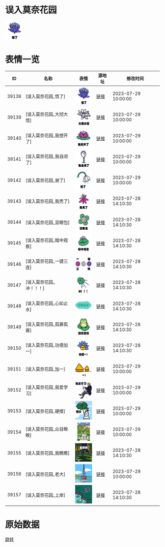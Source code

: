 # 误入莫奈花园

<img src="./cover.png" height="60" alt="cover" />

# 表情一览

|ID|名称|表情|源地址|修改时间|
|----|----|----|----|----|
|39138|[误入莫奈花园_悟了]|<img src="./pic/039138_%5B误入莫奈花园_悟了%5D.png" height="60" alt="悟了"/>|[链接](https://i0.hdslb.com/bfs/garb/881afcbc4ed21cf0b37884f55ba4c82c299ae0b4.png)|2023-07-29 10:00:00|
|39139|[误入莫奈花园_大彻大悟]|<img src="./pic/039139_%5B误入莫奈花园_大彻大悟%5D.png" height="60" alt="大彻大悟"/>|[链接](https://i0.hdslb.com/bfs/garb/758640df1b168f21bcef8c1babd7c0d1111bbcf1.png)|2023-07-29 10:00:00|
|39140|[误入莫奈花园_我想开了]|<img src="./pic/039140_%5B误入莫奈花园_我想开了%5D.png" height="60" alt="我想开了"/>|[链接](https://i0.hdslb.com/bfs/garb/7e244d86598d800dc9dff1414b21ac491990898a.png)|2023-07-29 10:00:00|
|39141|[误入莫奈花园_我自闭了]|<img src="./pic/039141_%5B误入莫奈花园_我自闭了%5D.png" height="60" alt="我自闭了"/>|[链接](https://i0.hdslb.com/bfs/garb/062c67b1a507fcd285e1978346d7c3eb29cfbb48.png)|2023-07-29 10:00:00|
|39142|[误入莫奈花园_谢了]|<img src="./pic/039142_%5B误入莫奈花园_谢了%5D.png" height="60" alt="谢了"/>|[链接](https://i0.hdslb.com/bfs/garb/3fa73d387f82051d21adfa3acd02dbe099ccad64.png)|2023-07-29 10:00:00|
|39143|[误入莫奈花园_我秃了]|<img src="./pic/039143_%5B误入莫奈花园_我秃了%5D.png" height="60" alt="我秃了"/>|[链接](https://i0.hdslb.com/bfs/garb/969b4ff6453d7009d445e27b10cae9b6667b5ba5.png)|2023-07-28 14:10:30|
|39144|[误入莫奈花园_显眼包]|<img src="./pic/039144_%5B误入莫奈花园_显眼包%5D.png" height="60" alt="显眼包"/>|[链接](https://i0.hdslb.com/bfs/garb/5296616434ceb50a1eeffe7c057e8330b5eb066b.png)|2023-07-28 14:10:30|
|39145|[误入莫奈花园_暗中观察]|<img src="./pic/039145_%5B误入莫奈花园_暗中观察%5D.png" height="60" alt="暗中观察"/>|[链接](https://i0.hdslb.com/bfs/garb/3da321dd77ed16e1b3fd1f81ef57f3d7b3232063.png)|2023-07-28 14:10:30|
|39146|[误入莫奈花园_一键三连]|<img src="./pic/039146_%5B误入莫奈花园_一键三连%5D.png" height="60" alt="一键三连"/>|[链接](https://i0.hdslb.com/bfs/garb/7f53d40984ff83978f5e4912aa686bfa6d0db78c.png)|2023-07-28 14:10:30|
|39147|[误入莫奈花园_冲！！！]|<img src="./pic/039147_%5B误入莫奈花园_冲！！！%5D.png" height="60" alt="冲！！！"/>|[链接](https://i0.hdslb.com/bfs/garb/0c0ba46fad237329cce88000dd98e9788ddec4d9.png)|2023-07-28 14:10:30|
|39148|[误入莫奈花园_心如止水]|<img src="./pic/039148_%5B误入莫奈花园_心如止水%5D.png" height="60" alt="心如止水"/>|[链接](https://i0.hdslb.com/bfs/garb/e87a58d78204c5801aaeff51b7247cf32a9dbf57.png)|2023-07-28 14:10:30|
|39149|[误入莫奈花园_孤寡孤寡]|<img src="./pic/039149_%5B误入莫奈花园_孤寡孤寡%5D.png" height="60" alt="孤寡孤寡"/>|[链接](https://i0.hdslb.com/bfs/garb/7abdb0a608395795501ed1d8635bb98c714c750c.png)|2023-07-28 14:10:30|
|39150|[误入莫奈花园_功德加一]|<img src="./pic/039150_%5B误入莫奈花园_功德加一%5D.png" height="60" alt="功德加一"/>|[链接](https://i0.hdslb.com/bfs/garb/ab3fd93cc4d413e179480f35e77b59df583b78fa.png)|2023-07-28 14:10:30|
|39151|[误入莫奈花园_加一]|<img src="./pic/039151_%5B误入莫奈花园_加一%5D.png" height="60" alt="加一"/>|[链接](https://i0.hdslb.com/bfs/garb/889357531afd46cc7afa445562dcd76619b70dfc.png)|2023-07-29 10:00:00|
|39152|[误入莫奈花园_我爱学习]|<img src="./pic/039152_%5B误入莫奈花园_我爱学习%5D.png" height="60" alt="我爱学习"/>|[链接](https://i0.hdslb.com/bfs/garb/f5579bb34b23558b21360c59893acacc69fa9462.png)|2023-07-29 10:00:00|
|39153|[误入莫奈花园_硬撑]|<img src="./pic/039153_%5B误入莫奈花园_硬撑%5D.png" height="60" alt="硬撑"/>|[链接](https://i0.hdslb.com/bfs/garb/6f3c736e1a2086a548709f8585f291237ee5bd9c.png)|2023-07-29 10:00:00|
|39154|[误入莫奈花园_众目睽睽]|<img src="./pic/039154_%5B误入莫奈花园_众目睽睽%5D.png" height="60" alt="众目睽睽"/>|[链接](https://i0.hdslb.com/bfs/garb/f7d4d0eac2d85cde8b0ca4908dacca41697aac08.png)|2023-07-29 10:00:00|
|39155|[误入莫奈花园_我瞧瞧]|<img src="./pic/039155_%5B误入莫奈花园_我瞧瞧%5D.png" height="60" alt="我瞧瞧"/>|[链接](https://i0.hdslb.com/bfs/garb/9183a8f25392fc58dd44214f0380cb83fce40a56.png)|2023-07-28 14:10:30|
|39156|[误入莫奈花园_老大]|<img src="./pic/039156_%5B误入莫奈花园_老大%5D.png" height="60" alt="老大"/>|[链接](https://i0.hdslb.com/bfs/garb/e05900f2712b65fe364028beb7e45228736d3e6a.png)|2023-07-29 10:00:00|
|39157|[误入莫奈花园_上岸]|<img src="./pic/039157_%5B误入莫奈花园_上岸%5D.png" height="60" alt="上岸"/>|[链接](https://i0.hdslb.com/bfs/garb/d6d8eaf8764a661db197b799e1ce3c78888c76ae.png)|2023-07-28 14:10:30|

# 原始数据

[跳转](./raw.json)

